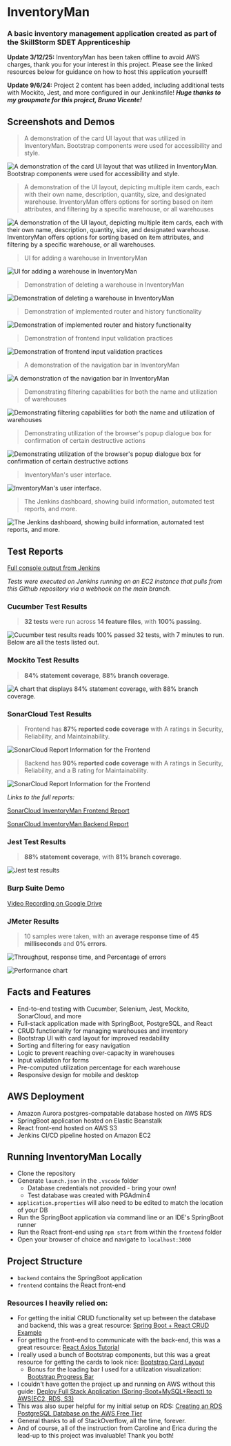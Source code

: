 # InventoryMan

### A basic inventory management application created as part of the SkillStorm SDET Apprenticeship

**Update 3/12/25:** InventoryMan has been taken offline to avoid AWS charges, thank you for your interest in this project. Please see the linked resources below for guidance on how to host this application yourself!

**Update 9/6/24:** Project 2 content has been added, including additional tests with Mockito, Jest, and more configured in our Jenkinsfile! ***Huge thanks to my groupmate for this project, Bruna Vicente!***

## Screenshots and Demos

> A demonstration of the card UI layout that was utilized in InventoryMan. Bootstrap components were used for accessibility and style.

![A demonstration of the card UI layout that was utilized in InventoryMan. Bootstrap components were used for accessibility and style.](readme_attachments/warehouse_cards.png)

> A demonstration of the UI layout, depicting multiple item cards, each with their own name, description, quantity, size, and designated warehouse. InventoryMan offers options for sorting based on item attributes, and filtering by a specific warehouse, or all warehouses

![A demonstration of the UI layout, depicting multiple item cards, each with their own name, description, quantity, size, and designated warehouse. InventoryMan offers options for sorting based on item attributes, and filtering by a specific warehouse, or all warehouses.](readme_attachments/item_cards.png)

> UI for adding a warehouse in InventoryMan

![UI for adding a warehouse in InventoryMan](readme_attachments/create.png)

> Demonstration of deleting a warehouse in InventoryMan

![Demonstration of deleting a warehouse in InventoryMan](readme_attachments/delete.gif)

> Demonstration of implemented router and history functionality

![Demonstration of implemented router and history functionality](readme_attachments/history.gif)

> Demonstration of frontend input validation practices

![Demonstration of frontend input validation practices](readme_attachments/inputvalidation.gif)

> A demonstration of the navigation bar in InventoryMan

![A demonstration of the navigation bar in InventoryMan](readme_attachments/navigation.gif)

> Demonstrating filtering capabilities for both the name and utilization of warehouses

![Demonstrating filtering capabilities for both the name and utilization of warehouses](readme_attachments/organize.gif)

> Demonstrating utilization of the browser's popup dialogue box for confirmation of certain destructive actions

![Demonstrating utilization of the browser's popup dialogue box for confirmation of certain destructive actions](readme_attachments/userconfirmation.gif)

> InventoryMan's user interface.

![InventoryMan's user interface.](readme_attachments/ui.png)

> The Jenkins dashboard, showing build information, automated test reports, and more.

![The Jenkins dashboard, showing build information, automated test reports, and more.](readme_attachments/jenkins.png)

## Test Reports

[Full console output from Jenkins](readme_attachments/im_cicd_output.txt)

*Tests were executed on Jenkins running on an EC2 instance that pulls from this Github repository via a webhook on the main branch.*

### Cucumber Test Results

> **32 tests** were run across **14 feature files**, with **100% passing**.

![Cucumber test results reads 100% passed 32 tests, with 7 minutes to run. Below are all the tests listed out.](readme_attachments/cucumber_results.png)

### Mockito Test Results
> **84% statement coverage**, **88% branch coverage**.

![A chart that displays 84% statement coverage, with 88% branch coverage.](readme_attachments/jacoco_mockito_results.png)

### SonarCloud Test Results

> Frontend has **87% reported code coverage** with A ratings in Security, Reliability, and Maintainability.

![SonarCloud Report Information for the Frontend](readme_attachments/sonarcloud_frontend.png)

> Backend has **90% reported code coverage** with A ratings in Security, Reliability, and a B rating for Maintainability.

![SonarCloud Report Information for the Frontend](readme_attachments/sonarcloud_backend.png)

*Links to the full reports:*

[SonarCloud InventoryMan Frontend Report](https://sonarcloud.io/summary/overall?id=salmoncore_InventoryMan)

[SonarCloud InventoryMan Backend Report](https://sonarcloud.io/summary/overall?id=salmoncore_inventoryman-backend)

### Jest Test Results

> **88% statement coverage**, with **81% branch coverage**.

![Jest test results](readme_attachments/jest_results.png)

### Burp Suite Demo

[Video Recording on Google Drive](https://drive.google.com/file/d/1gKqvzeaNlauKmKzCstGmns3A_ZwsYgZ2/view?usp=sharing)

### JMeter Results

> 10 samples were taken, with an **average response time of 45 milliseconds** and **0% errors**.

![Throughput, response time, and Percentage of errors](readme_attachments/jmeter_graphs.png)

![Performance chart](readme_attachments/jmeter_chart.png)

## Facts and Features
 - End-to-end testing with Cucumber, Selenium, Jest, Mockito, SonarCloud, and more
 - Full-stack application made with SpringBoot, PostgreSQL, and React
 - CRUD functionality for managing warehouses and inventory
 - Bootstrap UI with card layout for improved readability
 - Sorting and filtering for easy navigation
 - Logic to prevent reaching over-capacity in warehouses
 - Input validation for forms
 - Pre-computed utilization percentage for each warehouse
 - Responsive design for mobile and desktop

## AWS Deployment
 - Amazon Aurora postgres-compatable database hosted on AWS RDS
 - SpringBoot application hosted on Elastic Beanstalk
 - React front-end hosted on AWS S3
 - Jenkins CI/CD pipeline hosted on Amazon EC2

## Running InventoryMan Locally
 - Clone the repository
 - Generate `launch.json` in the `.vscode` folder
   - Database credentials not provided - bring your own!
   - Test database was created with PGAdmin4
 - `application.properties` will also need to be edited to match the location of your DB
 - Run the SpringBoot application via command line or an IDE's SpringBoot runner
 - Run the React front-end using `npm start` from within the `frontend` folder
 - Open your browser of choice and navigate to `localhost:3000`

## Project Structure
 - `backend` contains the SpringBoot application
 - `frontend` contains the React front-end

### Resources I heavily relied on:
 - For getting the initial CRUD functionality set up between the database and backend, this was a great resource: [Spring Boot + React CRUD Example](https://www.bezkoder.com/spring-boot-react-postgresql/)
 - For getting the front-end to communicate with the back-end, this was a great resource: [React Axios Tutorial](https://www.bezkoder.com/react-axios/)
 - I really used a bunch of Bootstrap components, but this was a great resource for getting the cards to look nice: [Bootstrap Card Layout](https://getbootstrap.com/docs/4.0/components/card/) 
   - Bonus for the loading bar I used for a utilization visualization: [Bootstrap Progress Bar](https://getbootstrap.com/docs/4.0/components/progress/)
 - I couldn't have gotten the project up and running on AWS without this guide: [Deploy Full Stack Application (Spring-Boot+MySQL+React) to AWS(EC2, RDS, S3)](https://www.youtube.com/watch?v=YC7NBNICGeY)
 - This was also super helpful for my initial setup on RDS: [Creating an RDS PostgreSQL Database on the AWS Free Tier](https://www.youtube.com/watch?v=I_fTQTsz2nQ)
 - General thanks to all of StackOverflow, all the time, forever.
 - And of course, all of the instruction from Caroline and Erica during the lead-up to this project was invaluable! Thank you both!
